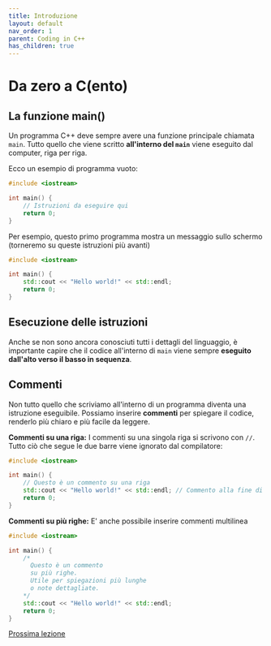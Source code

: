 ```yaml
---
title: Introduzione
layout: default
nav_order: 1
parent: Coding in C++
has_children: true
---
```


# Da zero a C(ento)

## La funzione main()
Un programma C++ deve sempre avere una funzione principale chiamata `main`. Tutto quello che viene scritto **all'interno del `main`** viene eseguito dal computer, riga per riga.

Ecco un esempio di programma vuoto:

```cpp
#include <iostream>

int main() {
    // Istruzioni da eseguire qui
    return 0;
}
```

Per esempio, questo primo programma mostra un messaggio sullo schermo (torneremo su queste istruzioni più avanti)

```cpp
#include <iostream>

int main() {
    std::cout << "Hello world!" << std::endl;
    return 0;
}
```


## Esecuzione delle istruzioni

Anche se non sono ancora conosciuti tutti i dettagli del linguaggio, è importante capire che il codice all'interno di ```main``` viene sempre **eseguito dall'alto verso il basso in sequenza**.

## Commenti

Non tutto quello che scriviamo all'interno di un programma diventa una istruzione eseguibile. Possiamo inserire **commenti** per spiegare il codice, renderlo più chiaro e più facile da leggere.

**Commenti su una riga:** I commenti su una singola riga si scrivono con `//`. Tutto ciò che segue le due barre viene ignorato dal compilatore:

```cpp
#include <iostream>

int main() {
    // Questo è un commento su una riga
    std::cout << "Hello world!" << std::endl; // Commento alla fine di una istruzione
    return 0;
}
```

**Commenti su più righe:**
E' anche possibile inserire commenti multilinea

```cpp
#include <iostream>

int main() {
    /*
      Questo è un commento
      su più righe.
      Utile per spiegazioni più lunghe
      o note dettagliate.
    */
    std::cout << "Hello world!" << std::endl;
    return 0;
}
```

[Prossima lezione](1-stampe)